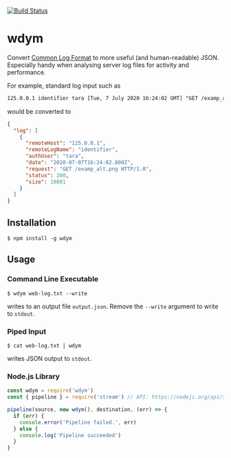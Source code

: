 [![Build Status](https://travis-ci.com/abircb/wdym.svg?token=kBvypWapbvpPYcC9Jrdw&branch=master)](https://travis-ci.com/abircb/wdym)

# wdym

Convert [Common Log Format](https://httpd.apache.org/docs/1.3/logs.html#common) to more useful (and human-readable) JSON. Especially handy when analysing server log files for activity and performance.

For example, standard log input such as

```txt
125.0.0.1 identifier tara [Tue, 7 July 2020 16:24:02 GMT] "GET /examp_alt.png HTTP/1.0" 200 10801
```

would be converted to

```json
{
  "log": [
    {
      "remoteHost": "125.0.0.1",
      "remoteLogName": "identifier",
      "authUser": "tara",
      "date": "2020-07-07T16:24:02.000Z",
      "request": "GET /examp_alt.png HTTP/1.0",
      "status": 200,
      "size": 10801
    }
  ]
}
```

## Installation

```cli
$ npm install -g wdym
```

## Usage

### Command Line Executable

```cli
$ wdym web-log.txt --write
```

writes to an output file ``output.json``. Remove the ``--write`` argument to write to ``stdout``.


### Piped Input
```cli
$ cat web-log.txt | wdym
```

writes JSON output to ``stdout``.

### Node.js Library
```js
const wdym = require('wdym')
const { pipeline } = require('stream') // API: https://nodejs.org/api/stream.html#stream_stream_pipeline_source_transforms_destination_callback

pipeline(source, new wdym(), destination, (err) => {
  if (err) {
    console.error('Pipeline failed.', err)
  } else {
    console.log('Pipeline succeeded')
  }
}
```
